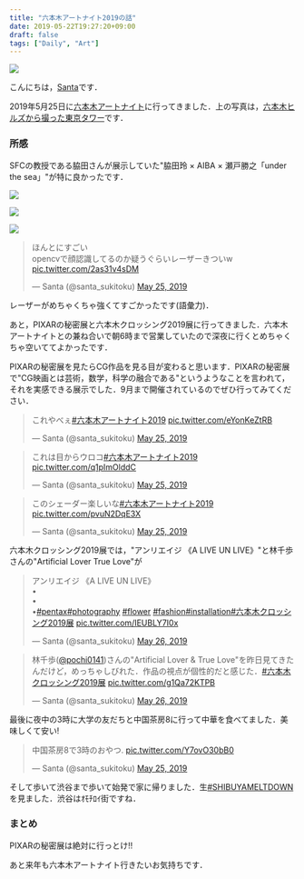```yaml
---
title: "六本木アートナイト2019の話"
date: 2019-05-22T19:27:20+09:00
draft: false
tags: ["Daily", "Art"]
---
```


<a href='https://photos.google.com/share/AF1QipOVG6gS3yVSpGx1vYl69wYbQVpH95AgWx26vv-K2Q-O4lYEl0zE4rXfc8KQzbfQ7w?key=a3VKdzhvNktuV0xBYzlnSGlNMmJDZGJ5TDc4UlpB&source=ctrlq.org'><img src='https://lh3.googleusercontent.com/q7RfGQK-udu1Wndrfx0R0GHJqQ3-uwraF5cBZbN_uIJZnt-izYjSHNl5bkoLq-bEBXcS4dCilvf0p44D1g1aDWtK019HQ5EGc5BrT7Kwle58W0aDXxjGICWbRt-dcGWI9IS6w9iw3vw=w2400' /></a>

こんにちは，[Santa](https://twitter.com/santa_sukitoku)です．

2019年5月25日に[六本木アートナイト](https://www.roppongiartnight.com/2019/)に行ってきました．上の写真は，[六本木ヒルズから撮った東京タワー](https://santa-sukitoku.myportfolio.com/tokyo-tower)です．

### 所感

SFCの教授である脇田さんが展示していた"脇田玲 × AIBA × 瀬戸勝之「under the sea」"が特に良かったです．

<a href='https://photos.google.com/share/AF1QipNMxHrR_0_3TIO4wkfEu6g1fTHcXM3ZAzEA74xgSmgONXdqaPOg3gJ-85qRuNNCZA?key=UW5zdzgzRVdEa2d2SF9vT1JZTnhrZzBUSE9WeC1B&source=ctrlq.org'><img src='https://lh3.googleusercontent.com/-7IU4VaYD-hoTXvP4BrhORyuTFk22HhO0xWKRlLTzyIkopSpGQvNJ5Vs2KdIPGfULLQl2z0vmJTVHYiSt3Ul2c6h5MxCdc2YWSmIthozLiXZ_cinkIdU7ifN6i22-e_B4oQsiQMtM0I=w2400' /></a>

<a href='https://photos.google.com/share/AF1QipM5uNvKaZo-ix1k-VseFdAy8TJuu5iGDuPgNuhtVm4MspH3RyN-lI9XGQb42E-Opw?key=bGpqNWhGdDhJSHBCTFBOdW4ydWtXU0g5YlRTVU9n&source=ctrlq.org'><img src='https://lh3.googleusercontent.com/eH0Z6G13ADh_QsLTYnoMTRxsfwNUe7P6EK_CtsHooV4k_m2cGUZBUy4vAClYbJF7V2xVAP4wwj4c7_IQjp3Lm0vjMnOY62c9hhaqEeh-xOEcXsz6LYi_WPkowdqdyOROvyfUTQO5tXg=w2400' /></a>

<a href='https://photos.google.com/share/AF1QipM3ZknNQpyZXJvQCdFfDiPa3t3ZfS7ZqX5byWi5BrmpTJOSMjnGUYuc3RcS9rtScA?key=aTFiS25qSm9CcC1CX2tNNVdhS3Y1VGxvZHNtV2N3&source=ctrlq.org'><img src='https://lh3.googleusercontent.com/qaqxEe-oCbgNhc3K0rgfDbcHnqgq632xEyygI-9Y7Gl37OclBeeAfYXWaXMpS7KvG8acNPLHkBYw2vaZCoejuqcCY2ZzTK6wFe6D2emKrWFKUYwBGKQBfUd6aoARm3gxbbqv-3P09tM=w2400' /></a>

<blockquote class="twitter-tweet" data-lang="en"><p lang="ja" dir="ltr">ほんとにすごい<br>opencvで顔認識してるのか疑うぐらいレーザーきついw <a href="https://t.co/2as31v4sDM">pic.twitter.com/2as31v4sDM</a></p>&mdash; Santa (@santa_sukitoku) <a href="https://twitter.com/santa_sukitoku/status/1132249924626669569?ref_src=twsrc%5Etfw">May 25, 2019</a></blockquote>
<script async src="https://platform.twitter.com/widgets.js" charset="utf-8"></script>

レーザーがめちゃくちゃ強くてすごかったです(語彙力)．

あと，PIXARの秘密展と六本木クロッシング2019展に行ってきました．六本木アートナイトとの兼ね合いで朝6時まで営業していたので深夜に行くとめちゃくちゃ空いててよかったです．

PIXARの秘密展を見たらCG作品を見る目が変わると思います．PIXARの秘密展で"CG映画とは芸術，数学，科学の融合である"というようなことを言われて，それを実感できる展示でした．9月まで開催されているのでぜひ行ってみてください．

<blockquote class="twitter-tweet" data-lang="en"><p lang="ja" dir="ltr">これやべぇ<a href="https://twitter.com/hashtag/%E5%85%AD%E6%9C%AC%E6%9C%A8%E3%82%A2%E3%83%BC%E3%83%88%E3%83%8A%E3%82%A4%E3%83%882019?src=hash&amp;ref_src=twsrc%5Etfw">#六本木アートナイト2019</a> <a href="https://t.co/eYonKeZtRB">pic.twitter.com/eYonKeZtRB</a></p>&mdash; Santa (@santa_sukitoku) <a href="https://twitter.com/santa_sukitoku/status/1132294196730052609?ref_src=twsrc%5Etfw">May 25, 2019</a></blockquote>
<script async src="https://platform.twitter.com/widgets.js" charset="utf-8"></script>

<blockquote class="twitter-tweet" data-lang="en"><p lang="ja" dir="ltr">これは目からウロコ<a href="https://twitter.com/hashtag/%E5%85%AD%E6%9C%AC%E6%9C%A8%E3%82%A2%E3%83%BC%E3%83%88%E3%83%8A%E3%82%A4%E3%83%882019?src=hash&amp;ref_src=twsrc%5Etfw">#六本木アートナイト2019</a> <a href="https://t.co/q1pImOlddC">pic.twitter.com/q1pImOlddC</a></p>&mdash; Santa (@santa_sukitoku) <a href="https://twitter.com/santa_sukitoku/status/1132294871195144193?ref_src=twsrc%5Etfw">May 25, 2019</a></blockquote>
<script async src="https://platform.twitter.com/widgets.js" charset="utf-8"></script>

<blockquote class="twitter-tweet" data-lang="en"><p lang="ja" dir="ltr">このシェーダー楽しいな<a href="https://twitter.com/hashtag/%E5%85%AD%E6%9C%AC%E6%9C%A8%E3%82%A2%E3%83%BC%E3%83%88%E3%83%8A%E3%82%A4%E3%83%882019?src=hash&amp;ref_src=twsrc%5Etfw">#六本木アートナイト2019</a> <a href="https://t.co/pvuN2DqE3X">pic.twitter.com/pvuN2DqE3X</a></p>&mdash; Santa (@santa_sukitoku) <a href="https://twitter.com/santa_sukitoku/status/1132303218019463168?ref_src=twsrc%5Etfw">May 25, 2019</a></blockquote>
<script async src="https://platform.twitter.com/widgets.js" charset="utf-8"></script>

六本木クロッシング2019展では，"アンリエイジ 《A LIVE UN LIVE》"と林千歩さんの"Artificial Lover True Love"が

<blockquote class="twitter-tweet" data-lang="en"><p lang="ja" dir="ltr">アンリエイジ 《A LIVE UN LIVE》<br>•<br>•<br>•<a href="https://twitter.com/hashtag/pentax?src=hash&amp;ref_src=twsrc%5Etfw">#pentax</a><a href="https://twitter.com/hashtag/photography?src=hash&amp;ref_src=twsrc%5Etfw">#photography</a> <a href="https://twitter.com/hashtag/flower?src=hash&amp;ref_src=twsrc%5Etfw">#flower</a> <a href="https://twitter.com/hashtag/fashion?src=hash&amp;ref_src=twsrc%5Etfw">#fashion</a><a href="https://twitter.com/hashtag/installation?src=hash&amp;ref_src=twsrc%5Etfw">#installation</a><a href="https://twitter.com/hashtag/%E5%85%AD%E6%9C%AC%E6%9C%A8%E3%82%AF%E3%83%AD%E3%83%83%E3%82%B7%E3%83%B3%E3%82%B02019%E5%B1%95?src=hash&amp;ref_src=twsrc%5Etfw">#六本木クロッシング2019展</a> <a href="https://t.co/IEUBLY7I0x">pic.twitter.com/IEUBLY7I0x</a></p>&mdash; Santa (@santa_sukitoku) <a href="https://twitter.com/santa_sukitoku/status/1132587059942633472?ref_src=twsrc%5Etfw">May 26, 2019</a></blockquote>
<script async src="https://platform.twitter.com/widgets.js" charset="utf-8"></script>

<blockquote class="twitter-tweet" data-lang="en"><p lang="ja" dir="ltr">林千歩(<a href="https://twitter.com/pochi0141?ref_src=twsrc%5Etfw">@pochi0141</a>)さんの&quot;Artificial Lover &amp; True Love&quot;を昨日見てきたんだけど，めっちゃしびれた．作品の視点が個性的だと感じた．<a href="https://twitter.com/hashtag/%E5%85%AD%E6%9C%AC%E6%9C%A8%E3%82%AF%E3%83%AD%E3%83%83%E3%82%B7%E3%83%B3%E3%82%B02019%E5%B1%95?src=hash&amp;ref_src=twsrc%5Etfw">#六本木クロッシング2019展</a> <a href="https://t.co/g1Qa72KTPB">pic.twitter.com/g1Qa72KTPB</a></p>&mdash; Santa (@santa_sukitoku) <a href="https://twitter.com/santa_sukitoku/status/1132589619579564034?ref_src=twsrc%5Etfw">May 26, 2019</a></blockquote>
<script async src="https://platform.twitter.com/widgets.js" charset="utf-8"></script>

最後に夜中の3時に大学の友だちと中国茶房8に行って中華を食べてました．美味しくて安い!

<blockquote class="twitter-tweet" data-lang="en"><p lang="ja" dir="ltr">中国茶房8で3時のおやつ. <a href="https://t.co/Y7ovO30bB0">pic.twitter.com/Y7ovO30bB0</a></p>&mdash; Santa (@santa_sukitoku) <a href="https://twitter.com/santa_sukitoku/status/1132347364637724672?ref_src=twsrc%5Etfw">May 25, 2019</a></blockquote>
<script async src="https://platform.twitter.com/widgets.js" charset="utf-8"></script>

そして歩いて渋谷まで歩いて始発で家に帰りました．生[#SHIBUYAMELTDOWN](https://twitter.com/search?f=tweets&vertical=default&q=%23SHIBUYAMELTDOWN&src=tyah)を見ました．渋谷はｵﾓﾁﾛｲ街ですね．

### まとめ

PIXARの秘密展は絶対に行っとけ!!

あと来年も六本木アートナイト行きたいお気持ちです．